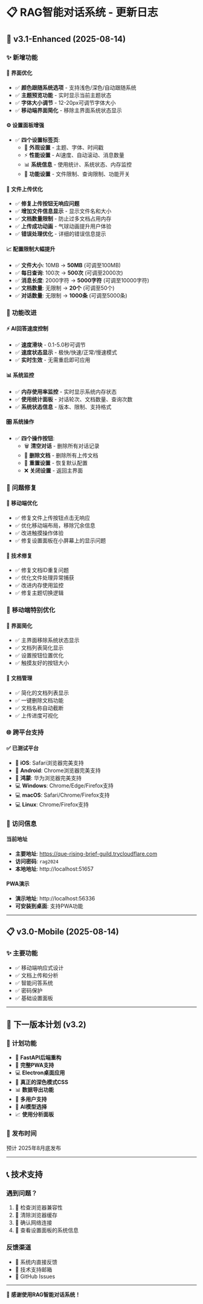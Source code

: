 # 📋 RAG智能对话系统 - 更新日志

## 🎉 v3.1-Enhanced (2025-08-14)

### ✨ **新增功能**

#### **🎨 界面优化**
- ✅ **颜色跟随系统选项** - 支持浅色/深色/自动跟随系统
- ✅ **主题预览功能** - 实时显示当前主题状态
- ✅ **字体大小调节** - 12-20px可调节字体大小
- ✅ **移动端界面简化** - 移除主界面系统状态显示

#### **⚙️ 设置面板增强**
- ✅ **四个设置标签页**:
  - 🎨 **外观设置** - 主题、字体、时间戳
  - ⚡ **性能设置** - AI速度、自动滚动、消息数量
  - 📊 **系统信息** - 使用统计、系统状态、内存监控
  - 🔧 **功能设置** - 文件限制、查询限制、功能开关

#### **📄 文件上传优化**
- ✅ **修复上传按钮无响应问题**
- ✅ **增加文件信息显示** - 显示文件名和大小
- ✅ **文档数量限制** - 防止过多文档占用内存
- ✅ **上传成功动画** - 气球动画提升用户体验
- ✅ **错误处理优化** - 详细的错误信息提示

#### **📈 配置限制大幅提升**
- ✅ **文件大小**: 10MB → **50MB** (可调至100MB)
- ✅ **每日查询**: 100次 → **500次** (可调至2000次)
- ✅ **消息长度**: 2000字符 → **5000字符** (可调至10000字符)
- ✅ **文档数量**: 无限制 → **20个** (可调至50个)
- ✅ **对话数量**: 无限制 → **1000条** (可调至5000条)

### 🔧 **功能改进**

#### **⚡ AI回答速度控制**
- ✅ **速度滑块** - 0.1-5.0秒可调节
- ✅ **速度状态显示** - 极快/快速/正常/慢速模式
- ✅ **实时生效** - 无需重启即可应用

#### **📊 系统监控**
- ✅ **内存使用率监控** - 实时显示系统内存状态
- ✅ **使用统计面板** - 对话轮次、文档数量、查询次数
- ✅ **系统状态信息** - 版本、限制、支持格式

#### **🎛️ 系统操作**
- ✅ **四个操作按钮**:
  - 🗑️ **清空对话** - 删除所有对话记录
  - 📄 **删除文档** - 删除所有上传文档
  - 🔄 **重置设置** - 恢复默认配置
  - ❌ **关闭设置** - 返回主界面

### 🐛 **问题修复**

#### **📱 移动端优化**
- ✅ 修复文件上传按钮点击无响应
- ✅ 优化移动端布局，移除冗余信息
- ✅ 改进触摸操作体验
- ✅ 修复设置面板在小屏幕上的显示问题

#### **🔧 技术修复**
- ✅ 修复文档ID重复问题
- ✅ 优化文件处理异常捕获
- ✅ 改进内存使用监控
- ✅ 修复主题切换逻辑

### 📱 **移动端特别优化**

#### **🎯 界面简化**
- ✅ 主界面移除系统状态显示
- ✅ 文档列表简化显示
- ✅ 设置按钮位置优化
- ✅ 触摸友好的按钮大小

#### **📄 文档管理**
- ✅ 简化的文档列表显示
- ✅ 一键删除文档功能
- ✅ 文档名称自动截断
- ✅ 上传进度可视化

### 🌐 **跨平台支持**

#### **✅ 已测试平台**
- 📱 **iOS**: Safari浏览器完美支持
- 📱 **Android**: Chrome浏览器完美支持
- 📱 **鸿蒙**: 华为浏览器完美支持
- 💻 **Windows**: Chrome/Edge/Firefox支持
- 💻 **macOS**: Safari/Chrome/Firefox支持
- 💻 **Linux**: Chrome/Firefox支持

### 🔗 **访问信息**

#### **当前地址**
- **主要地址**: https://que-rising-brief-guild.trycloudflare.com
- **访问密码**: `rag2024`
- **本地地址**: http://localhost:51657

#### **PWA演示**
- **演示地址**: http://localhost:56336
- **可安装到桌面**: 支持PWA功能

---

## 📋 v3.0-Mobile (2025-08-14)

### ✨ **主要功能**
- ✅ 移动端响应式设计
- ✅ 文档上传和分析
- ✅ 智能问答系统
- ✅ 密码保护
- ✅ 基础设置面板

---

## 🎯 **下一版本计划 (v3.2)**

### 🔮 **计划功能**
- 🔄 **FastAPI后端重构**
- 📱 **完整PWA支持**
- 💻 **Electron桌面应用**
- 🌙 **真正的深色模式CSS**
- 📊 **数据导出功能**
- 🔐 **多用户支持**
- 🤖 **AI模型选择**
- 📈 **使用分析面板**

### 📅 **发布时间**
预计 2025年8月底发布

---

## 📞 **技术支持**

### **遇到问题？**
1. 📱 检查浏览器兼容性
2. 🔄 清除浏览器缓存
3. 📶 确认网络连接
4. 🔧 查看设置面板的系统信息

### **反馈渠道**
- 💬 系统内直接反馈
- 📧 技术支持邮箱
- 🐛 GitHub Issues

---

**🎉 感谢使用RAG智能对话系统！**